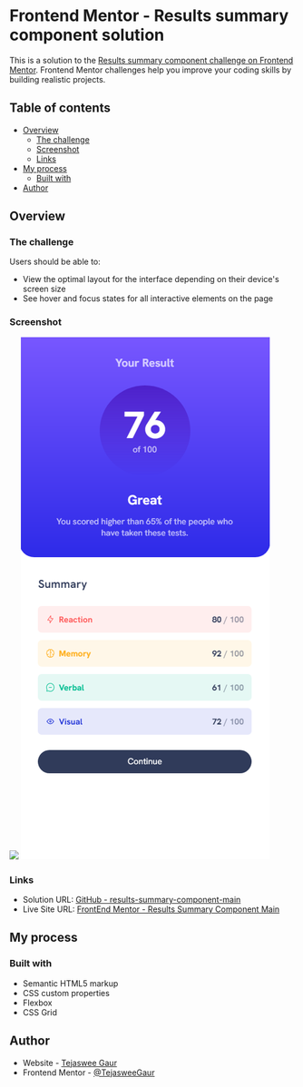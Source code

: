 # Frontend Mentor - Results summary component solution

This is a solution to the [Results summary component challenge on Frontend Mentor](https://www.frontendmentor.io/challenges/results-summary-component-CE_K6s0maV). Frontend Mentor challenges help you improve your coding skills by building realistic projects. 

## Table of contents

- [Overview](#overview)
  - [The challenge](#the-challenge)
  - [Screenshot](#screenshot)
  - [Links](#links)
- [My process](#my-process)
  - [Built with](#built-with)
- [Author](#author)

## Overview

### The challenge

Users should be able to:

- View the optimal layout for the interface depending on their device's screen size
- See hover and focus states for all interactive elements on the page

### Screenshot

![](./screenshots/Web.design.png)
![](./screenshots/Mobile.design.png)


### Links

- Solution URL: [GitHub - results-summary-component-main](https://github.com/TejasweeGaur/results-summary-component-main)
- Live Site URL: [FrontEnd Mentor - Results Summary Component Main](https://tejasweegaur.github.io/results-summary-component-main/)

## My process

### Built with

- Semantic HTML5 markup
- CSS custom properties
- Flexbox
- CSS Grid

## Author

- Website - [Tejaswee Gaur](https://www.linkedin.com/in/tejaswee-gaur/)
- Frontend Mentor - [@TejasweeGaur ](https://www.frontendmentor.io/profile/TejasweeGaur)
